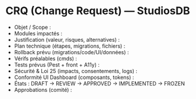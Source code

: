 # CRQ (Change Request) — StudiosDB
- Objet / Scope :
- Modules impactés :
- Justification (valeur, risques, alternatives) :
- Plan technique (étapes, migrations, fichiers) :
- Rollback prévu (migrations/code/UI/données) :
- Vérifs préalables (cmds) :
- Tests prévus (Pest + front + A11y) :
- Sécurité & Loi 25 (impacts, consentements, logs) :
- Conformité UI Dashboard (composants, tokens) :
- États : DRAFT → REVIEW → APPROVED → IMPLEMENTED → FROZEN
- Approbations (comité) :
